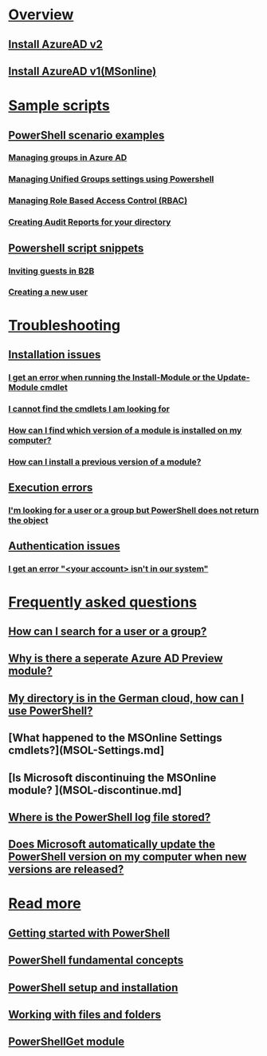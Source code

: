 # [Overview](overview.md)
## [Install AzureAD v2](install-adv2.md)
## [Install AzureAD v1(MSonline)](install-msonlinev1.md)
# [Sample scripts](samples.md)
## [PowerShell scenario examples](scenario_samples.md)
### [Managing groups in Azure AD](https://docs.microsoft.com/en-us/azure/active-directory/active-directory-accessmanagement-groups-settings-cmdlets)
### [Managing Unified Groups settings using Powershell](https://docs.microsoft.com/en-us/azure/active-directory/active-directory-accessmanagement-groups-settings-v2-cmdlets)
### [Managing Role Based Access Control (RBAC)](https://docs.microsoft.com/en-us/azure/active-directory/role-based-access-control-manage-access-powershell)
### [Creating Audit Reports for your directory](Audit-sample.md)
## [Powershell script snippets](Snippets.md)
### [Inviting guests in B2B](https://docs.microsoft.com/en-us/azure/active-directory/active-directory-b2b-code-samples#powershell-example)
### [Creating a new user](New-user-sample.md)
# [Troubleshooting](Troubleshooting.md)
## [Installation issues](Installation-issues.md)
### [I get an error when running the Install-Module or the Update-Module cmdlet](Install-module-error.md)
### [I cannot find the cmdlets I am looking for](cmdlets-not-found.md)
### [How can I find which version of a module is installed on my computer?](Find-Module-version.md)
### [How can I install a previous version of a module?](Install-previous-version.md)
## [Execution errors](Execution-errors.md)
### [I'm looking for a user or a group but PowerShell does not return the object](Cannot-find-object.md)
## [Authentication issues](Authentication-issues.md)
### [I get an error "\<your account> isn't in our system"](account-not-in-system-error.md)
# [Frequently asked questions](Faq.md)
## [How can I search for a user or a group?](Search-for-object.md)
## [Why is there a seperate Azure AD Preview module?](Preview-module.md)
## [My directory is in the German cloud, how can I use PowerShell?](Azure-environment.md)
## [What happened to the MSOnline Settings cmdlets?](MSOL-Settings.md]
## [Is Microsoft discontinuing the MSOnline module? ](MSOL-discontinue.md]
## [Where is the PowerShell log file stored?](PowerShell-logfile.md)
## [Does Microsoft automatically update the PowerShell version on my computer when new versions are released?](PowerShell-auto-update.md)
# [Read more](read-more.md)
## [Getting started with PowerShell](https://msdn.microsoft.com/powershell/scripting/getting-started/getting-started-with-windows-powershell)
## [PowerShell fundamental concepts](https://msdn.microsoft.com/en-us/powershell/scripting/getting-started/fundamental-concepts)
## [PowerShell setup and installation](https://msdn.microsoft.com/en-us/powershell/scripting/setup/setup-reference)
## [Working with files and folders](https://msdn.microsoft.com/en-us/powershell/scripting/getting-started/cookbooks/working-with-files-and-folders)
## [PowerShellGet module](https://msdn.microsoft.com/powershell/reference/5.1/PowerShellGet/PowerShellGet)
## 

